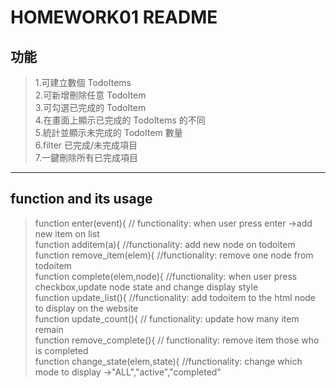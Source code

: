 # **HOMEWORK01 README**
## **功能**
> 1.可建立數個 TodoItems  
> 2.可新增刪除任意 TodoItem  
> 3.可勾選已完成的 TodoItem  
> 4.在畫面上顯示已完成的 TodoItems 的不同  
> 5.統計並顯示未完成的 TodoItem 數量  
> 6.filter 已完成/未完成項目  
> 7.一鍵刪除所有已完成項目  
---
## **function and its usage**
> function enter(event){ // functionality: when user press enter ->add new item on list   
>function additem(a){ //functionality: add new node on todoitem   
>function remove_item(elem){ //functionality: remove one node from todoitem   
>function complete(elem,node){ //functionality: when user press checkbox,update node state and change display style   
>function update_list(){ //functionality: add todoitem to the html node to display on the website   
>function update_count(){ // functionality: update how many item remain   
>function remove_complete(){ // functionality: remove item those who is completed   
>function change_state(elem,state){ //functionality: change which mode to display ->"ALL","active","completed"   

